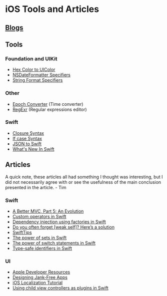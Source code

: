 # iOS Tools and Articles 

## [Blogs](https://github.com/TimRascher/iOSToolsAndArticals/blob/master/BLOGS.md)

## Tools
### Foundation and UIKit
- [Hex Color to UIColor](http://uicolor.xyz/#/hex-to-ui)
- [NSDateFormatter Specifiers](http://nsdateformatter.com/)
- [String Format Specifiers](https://developer.apple.com/library/archive/documentation/Cocoa/Conceptual/Strings/Articles/formatSpecifiers.html)

### Other
- [Epoch Converter](https://www.epochconverter.com/) (Time converter)
- [RegExr](https://regexr.com/) (Regular expressions editor)

### Swift
- [Closure Syntax](http://goshdarnclosuresyntax.com/)
- [If case Syntax](http://goshdarnifcaseletsyntax.com/)
- [JSON to Swift](https://app.quicktype.io/#l=swift)
- [What's New In Swift](https://www.whatsnewinswift.com/)

## Articles
A quick note, these articles all had something I thought was interesting, but I did not necessarily agree with or see the usefulness of the main conclusion presented in the article. - Tim

### Swift
- [A Better MVC, Part 5: An Evolution](https://davedelong.com/blog/2018/04/24/a-better-mvc-part-5-an-evolution/)
- [Custom operators in Swift](https://www.swiftbysundell.com/posts/custom-operators-in-swift)
- [Dependency injection using factories in Swift](https://www.swiftbysundell.com/posts/dependency-injection-using-factories-in-swift)
- [Do you often forget [weak self]? Here’s a solution](https://medium.com/anysuggestion/preventing-memory-leaks-with-swift-compile-time-safety-49b845df4dc6)
- [SwiftTips](https://github.com/JohnSundell/SwiftTips/blob/master/README.md)
- [The power of sets in Swift](https://www.swiftbysundell.com/posts/the-power-of-sets-in-swift)
- [The power of switch statements in Swift ](https://www.swiftbysundell.com/posts/the-power-of-switch-statements-in-swift)
- [Type-safe identifiers in Swift](https://www.swiftbysundell.com/posts/type-safe-identifiers-in-swift)

### UI
- [Apple Developer Resources](https://developer.apple.com/design/resources/?utm_campaign=iOS%2BDev%2BWeekly&utm_medium=web&utm_source=iOS%2BDev%2BWeekly%2BIssue%2B362)
- [Designing Jank-Free Apps](https://medium.com/@nathangitter/designing-jank-free-apps-9f66d43b9c87)
- [iOS Localization Tutorial](https://medium.com/lean-localization/ios-localization-tutorial-938231f9f881)
- [Using child view controllers as plugins in Swift](https://www.swiftbysundell.com/posts/using-child-view-controllers-as-plugins-in-swift)
